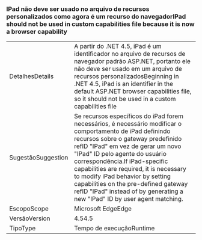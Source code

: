 ### <a name="ipad-should-not-be-used-in-custom-capabilities-file-because-it-is-now-a-browser-capability"></a><span data-ttu-id="13a25-101">IPad não deve ser usado no arquivo de recursos personalizados como agora é um recurso do navegador</span><span class="sxs-lookup"><span data-stu-id="13a25-101">IPad should not be used in custom capabilities file because it is now a browser capability</span></span>

|   |   |
|---|---|
|<span data-ttu-id="13a25-102">Detalhes</span><span class="sxs-lookup"><span data-stu-id="13a25-102">Details</span></span>|<span data-ttu-id="13a25-103">A partir do .NET 4.5, iPad é um identificador no arquivo de recursos de navegador padrão ASP.NET, portanto ele não deve ser usado em um arquivo de recursos personalizados</span><span class="sxs-lookup"><span data-stu-id="13a25-103">Beginning in .NET 4.5, iPad is an identifier in the default ASP.NET browser capabilities file, so it should not be used in a custom capabilities file</span></span>|
|<span data-ttu-id="13a25-104">Sugestão</span><span class="sxs-lookup"><span data-stu-id="13a25-104">Suggestion</span></span>|<span data-ttu-id="13a25-105">Se recursos específicos do iPad forem necessários, é necessário modificar o comportamento de iPad definindo recursos sobre o gateway predefinido refID &quot;IPad&quot; em vez de gerar um novo &quot;IPad&quot; ID pelo agente do usuário correspondência.</span><span class="sxs-lookup"><span data-stu-id="13a25-105">If iPad-specific capabilities are required, it is necessary to modify iPad behavior by setting capabilities on the pre-defined gateway refID &quot;IPad&quot; instead of by generating a new &quot;IPad&quot; ID by user agent matching.</span></span>|
|<span data-ttu-id="13a25-106">Escopo</span><span class="sxs-lookup"><span data-stu-id="13a25-106">Scope</span></span>|<span data-ttu-id="13a25-107">Microsoft Edge</span><span class="sxs-lookup"><span data-stu-id="13a25-107">Edge</span></span>|
|<span data-ttu-id="13a25-108">Versão</span><span class="sxs-lookup"><span data-stu-id="13a25-108">Version</span></span>|<span data-ttu-id="13a25-109">4.5</span><span class="sxs-lookup"><span data-stu-id="13a25-109">4.5</span></span>|
|<span data-ttu-id="13a25-110">Tipo</span><span class="sxs-lookup"><span data-stu-id="13a25-110">Type</span></span>|<span data-ttu-id="13a25-111">Tempo de execução</span><span class="sxs-lookup"><span data-stu-id="13a25-111">Runtime</span></span>|

